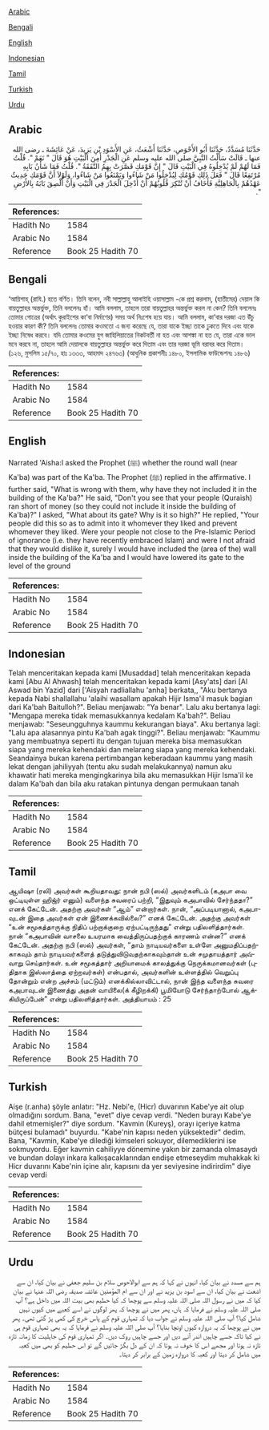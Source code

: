 [Arabic](#arabic)

[Bengali](#bengali)

[English](#english)

[Indonesian](#indonesian)

[Tamil](#tamil)

[Turkish](#turkish)

[Urdu](#urdu)

## Arabic


<div dir="rtl" lang="ar" style={{fontSize:'larger',backgroundColor:'#f8f9fa',padding:20}}>
حَدَّثَنَا مُسَدَّدٌ، حَدَّثَنَا أَبُو الأَحْوَصِ، حَدَّثَنَا أَشْعَثُ، عَنِ الأَسْوَدِ بْنِ يَزِيدَ، عَنْ عَائِشَةَ ـ رضى الله عنها ـ قَالَتْ سَأَلْتُ النَّبِيَّ صلى الله عليه وسلم عَنِ الْجَدْرِ أَمِنَ الْبَيْتِ هُوَ قَالَ ‏"‏ نَعَمْ ‏"‏‏.‏ قُلْتُ فَمَا لَهُمْ لَمْ يُدْخِلُوهُ فِي الْبَيْتِ قَالَ ‏"‏ إِنَّ قَوْمَكِ قَصَّرَتْ بِهِمُ النَّفَقَةُ ‏"‏‏.‏ قُلْتُ فَمَا شَأْنُ بَابِهِ مُرْتَفِعًا قَالَ ‏"‏ فَعَلَ ذَلِكِ قَوْمُكِ لِيُدْخِلُوا مَنْ شَاءُوا وَيَمْنَعُوا مَنْ شَاءُوا، وَلَوْلاَ أَنَّ قَوْمَكِ حَدِيثٌ عَهْدُهُمْ بِالْجَاهِلِيَّةِ فَأَخَافُ أَنْ تُنْكِرَ قُلُوبُهُمْ أَنْ أُدْخِلَ الْجَدْرَ فِي الْبَيْتِ وَأَنْ أُلْصِقَ بَابَهُ بِالأَرْضِ ‏"‏‏.‏
</div>
<div style={{backgroundColor:'#f8f9fa',padding:20, marginBottom: 10}}><table> <thead> <tr> <th>References:</th> <th></th> </tr> </thead> <tbody><tr><td>Hadith No</td><td>1584</td></tr><tr><td>Arabic No</td><td>1584</td></tr><tr><td>Reference</td><td>Book 25 Hadith 70</td></tr></tbody></table></div>

## Bengali


<div dir="ltr" lang="bn" style={{fontSize:'larger',backgroundColor:'#f8f9fa',padding:20}}>
‘আয়িশাহ্ (রাযি.) হতে বর্ণিত। তিনি বলেন, নবী সাল্লাল্লাহু আলাইহি ওয়াসাল্লাম -কে প্রশ্ন করলাম, (হাতীমের) দেয়াল কি বায়তুল্লাহর অন্তর্ভুক্ত, তিনি বললেনঃ হাঁ। আমি বললাম, তাহলে তারা বায়তুল্লাহর অন্তর্ভুক্ত করল না কেন? তিনি বললেনঃ তোমার গোত্রের (অর্থাৎ কুরাইশের কা‘বা নির্মাণের) সময় অর্থ নিঃশেষ হয়ে যায়। আমি বললাম, কা‘বার দরজা এত উঁচু হওয়ার কারণ কী? তিনি বললেনঃ তোমার কওমতো এ জন্য করেছে যে, তারা যাকে ইচ্ছা তাকে ঢুকতে দিবে এবং যাকে ইচ্ছা নিষেধ করবে। যদি তোমার কওমের যুগ জাহিলিয়াতের নিকটবর্তী না হত এবং আশঙ্কা না হত যে, তারা একে ভাল মনে করবে না, তাহলে আমি দেয়ালকে বায়তুল্লাহর অন্তর্ভুক্ত করে দিতাম এবং তার দরজা ভূমি বরাবর করে দিতাম। (১২৬, মুসলিম ১৫/৭০, হাঃ ১৩৩৩, আহমাদ ২৪৭৬৩) (আধুনিক প্রকাশনীঃ ১৪৮০, ইসলামিক ফাউন্ডেশনঃ ১৪৮৬)
</div>
<div style={{backgroundColor:'#f8f9fa',padding:20, marginBottom: 10}}><table> <thead> <tr> <th>References:</th> <th></th> </tr> </thead> <tbody><tr><td>Hadith No</td><td>1584</td></tr><tr><td>Arabic No</td><td>1584</td></tr><tr><td>Reference</td><td>Book 25 Hadith 70</td></tr></tbody></table></div>

## English


<div dir="ltr" lang="en" style={{fontSize:'larger',backgroundColor:'#f8f9fa',padding:20}}>
Narrated 'Aisha:I asked the Prophet (ﷺ) whether the round wall (near Ka'ba) was part of the Ka'ba. The Prophet (ﷺ) replied in the affirmative. I further said, "What is wrong with them, why have they not included it in the building of the Ka'ba?" He said, "Don't you see that your people (Quraish) ran short of money (so they could not include it inside the building of Ka'ba)?" I asked, "What about its gate? Why is it so high?" He replied, "Your people did this so as to admit into it whomever they liked and prevent whomever they liked. Were your people not close to the Pre-Islamic Period of ignorance (i.e. they have recently embraced Islam) and were I not afraid that they would dislike it, surely I would have included the (area of the) wall inside the building of the Ka'ba and I would have lowered its gate to the level of the ground
</div>
<div style={{backgroundColor:'#f8f9fa',padding:20, marginBottom: 10}}><table> <thead> <tr> <th>References:</th> <th></th> </tr> </thead> <tbody><tr><td>Hadith No</td><td>1584</td></tr><tr><td>Arabic No</td><td>1584</td></tr><tr><td>Reference</td><td>Book 25 Hadith 70</td></tr></tbody></table></div>

## Indonesian


<div dir="ltr" lang="id" style={{fontSize:'larger',backgroundColor:'#f8f9fa',padding:20}}>
Telah menceritakan kepada kami [Musaddad] telah menceritakan kepada kami [Abu Al Ahwash] telah menceritakan kepada kami [Asy'ats] dari [Al Aswad bin Yazid] dari ['Aisyah radliallahu 'anha] berkata,, "Aku bertanya kepada Nabi shallallahu 'alaihi wasallam apakah Hijir Isma'il masuk bagian dari Ka'bah Baitulloh?". Beliau menjawab: "Ya benar". Lalu aku bertanya lagi: "Mengapa mereka tidak memasukkannya kedalam Ka'bah?". Beliau menjawab: "Seseungguhnya kaummu kekurangan biaya". Aku bertanya lagi: "Lalu apa alasannya pintu Ka'bah agak tinggi?". Beliau menjawab: "Kaummu yang membuatnya seperti itu dengan tujuan mereka bisa memasukkan siapa yang mereka kehendaki dan melarang siapa yang mereka kehendaki. Seandainya bukan karena pertimbangan keberadaan kaummu yang masih lekat dengan jahiliyyah (tentu aku sudah melakukannya) namun aku khawatir hati mereka mengingkarinya bila aku memasukkan Hijir Isma'il ke dalam Ka'bah dan bila aku ratakan pintunya dengan permukaan tanah
</div>
<div style={{backgroundColor:'#f8f9fa',padding:20, marginBottom: 10}}><table> <thead> <tr> <th>References:</th> <th></th> </tr> </thead> <tbody><tr><td>Hadith No</td><td>1584</td></tr><tr><td>Arabic No</td><td>1584</td></tr><tr><td>Reference</td><td>Book 25 Hadith 70</td></tr></tbody></table></div>

## Tamil


<div dir="ltr" lang="ta" style={{fontSize:'larger',backgroundColor:'#f8f9fa',padding:20}}>
ஆயிஷா (ரலி) அவர்கள் கூறியதாவது: நான் நபி (ஸல்) அவர்களிடம் (கஅபா வை ஒட்டியுள்ள ஹிஜ்ர் எனும்) வளைந்த சுவரைப் பற்றி, “இதுவும் கஅபாவில் சேர்ந்ததா?” எனக் கேட்டேன். அதற்கு அவர்கள் “ஆம்” என்றார்கள். நான், “அப்படியானால், கஅபாவுடன் இதை அவர்கள் ஏன் இணைக்கவில்லை?” எனக் கேட்டேன். அதற்கு அவர்கள் “உன் சமூகத்தாருக்கு நிதிப் பற்றாக்குறை ஏற்பட்டிருந்தது” என்று பதிலளித்தார்கள். நான் “கஅபாவின் வாசலை உயரமாக வைத்திருப்பதற்குக் காரணம் என்ன?” எனக் கேட்டேன். அதற்கு நபி (ஸல்) அவர்கள், “தாம் நாடியவர்களை உள்ளே அனுமதிப்பதற்காகவும் தாம் நாடியவர்களைத் தடுத்துவிடுவதற்காகவும்தான் உன் சமுதாயத்தார் அவ்வாறு செய்தார்கள். உன் சமூகத்தார் அறியாமைக் காலத்துக்கு நெருக்கமானவர்கள் (புதிதாக இஸ்லாத்தை ஏற்றவர்கள்) என்பதால், அவர்களின் உள்ளத்தில் வெறுப்பு தோன்றும் என்ற அச்சம் (மட்டும்) எனக்கில்லாவிட்டால், நான் இந்த வளைந்த சுவரை கஅபாவுடன் இணைத்து அதன் வாயிலை(க் கீழிறக்கி) பூமியோடு சேர்ந்தாற்போல் ஆக்கியிருப்பேன்” என்று பதிலளித்தார்கள். அத்தியாயம் : 25
</div>
<div style={{backgroundColor:'#f8f9fa',padding:20, marginBottom: 10}}><table> <thead> <tr> <th>References:</th> <th></th> </tr> </thead> <tbody><tr><td>Hadith No</td><td>1584</td></tr><tr><td>Arabic No</td><td>1584</td></tr><tr><td>Reference</td><td>Book 25 Hadith 70</td></tr></tbody></table></div>

## Turkish


<div dir="ltr" lang="tr" style={{fontSize:'larger',backgroundColor:'#f8f9fa',padding:20}}>
Aişe (r.anha) şöyle anlatır: "Hz. Nebi'e, (Hicr) duvarının Kabe'ye ait olup olmadığını sordum. Bana, "evet" diye cevap verdi. "Neden burayı Kabe'ye dahil etmemişler?" diye sordum. "Kavmin (Kureyş), orayı içeriye katma bütçesi bulamadı" buyurdu. "Kabe'nin kapısı neden yüksektedir" dedim. Bana, "Kavmin, Kabe'ye dilediği kimseleri sokuyor, dilemediklerini ise sokmuyordu. Eğer kavmin cahiliyye dönemine yakın bir zamanda olmasaydı ve bundan dolayı inkara kalkışacaklarından endişe etmeseydim muhakkak ki Hicr duvarını Kabe'nin içine alır, kapısını da yer seviyesine indirirdim" diye cevap verdi
</div>
<div style={{backgroundColor:'#f8f9fa',padding:20, marginBottom: 10}}><table> <thead> <tr> <th>References:</th> <th></th> </tr> </thead> <tbody><tr><td>Hadith No</td><td>1584</td></tr><tr><td>Arabic No</td><td>1584</td></tr><tr><td>Reference</td><td>Book 25 Hadith 70</td></tr></tbody></table></div>

## Urdu


<div dir="rtl" lang="ur" style={{fontSize:'larger',backgroundColor:'#f8f9fa',padding:20}}>
ہم سے مسدد نے بیان کیا، انہوں نے کہا کہ ہم سے ابوالاحوص سلام بن سلیم جعفی نے بیان کیا، ان سے اشعت نے بیان کیا، ان سے اسود بن یزید نے اور ان سے ام المؤمنین عائشہ صدیقہ رضی اللہ عنہا نے بیان کیا کہ میں نے رسول اللہ صلی اللہ علیہ وسلم سے پوچھا کہ کیا حطیم بھی بیت اللہ میں داخل ہے؟ آپ صلی اللہ علیہ وسلم نے فرمایا کہ ہاں، پھر میں نے پوچھا کہ پھر لوگوں نے اسے کعبے میں کیوں نہیں شامل کیا؟ آپ صلی اللہ علیہ وسلم نے جواب دیا کہ تمہاری قوم کے پاس خرچ کی کمی پڑ گئی تھی۔ پھر میں نے پوچھا کہ یہ دروازہ کیوں اونچا بنایا؟ آپ صلی اللہ علیہ وسلم نے فرمایا کہ یہ بھی تمہاری قوم ہی نے کیا تاکہ جسے چاہیں اندر آنے دیں اور جسے چاہیں روک دیں۔ اگر تمہاری قوم کی جاہلیت کا زمانہ تازہ تازہ نہ ہوتا اور مجھے اس کا خوف نہ ہوتا کہ ان کے دل بگڑ جائیں گے تو اس حطیم کو بھی میں کعبہ میں شامل کر دیتا اور کعبہ کا دروازہ زمین کے برابر کر دیتا۔
</div>
<div style={{backgroundColor:'#f8f9fa',padding:20, marginBottom: 10}}><table> <thead> <tr> <th>References:</th> <th></th> </tr> </thead> <tbody><tr><td>Hadith No</td><td>1584</td></tr><tr><td>Arabic No</td><td>1584</td></tr><tr><td>Reference</td><td>Book 25 Hadith 70</td></tr></tbody></table></div>